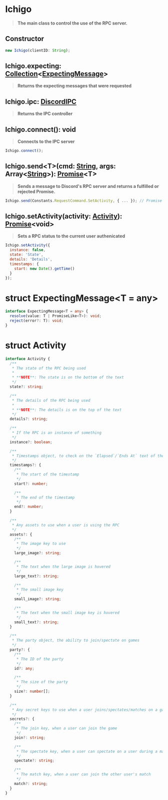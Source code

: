 # Ichigo
> **The main class to control the use of the RPC server.**

## Constructor
```js
new Ichigo(clientID: String);
```

## Ichigo.expecting: [Collection](/immutable/Collection)&lt;[ExpectingMessage](#struct-expectingmessage)&gt;
> **Returns the expecting messages that were requested**

## Ichigo.ipc: [DiscordIPC](/ichigo/DiscordIPC)
> **Returns the IPC controller**

## Ichigo.connect(): void
> **Connects to the IPC server**

```js
Ichigo.connect();
```

## Ichigo.send&lt;T&gt;(cmd: [String](https://developer.mozilla.org/en-US/docs/Web/JavaScript/Reference/Global_Objects/String), args: Array&lt;[String](https://developer.mozilla.org/en-US/docs/Web/JavaScript/Reference/Global_Objects/String)&gt;): [Promise](https://developer.mozilla.org/en-US/docs/Web/JavaScript/Reference/Global_Objects/Promise)&lt;T&gt;
> **Sends a message to Discord's RPC server and returns a fulfilled or rejected Promise.**

```js
Ichigo.send(Constants.RequestCommand.SetActivity, { ... }); // Promise
```

## Ichigo.setActivity(activity: [Activity](#struct-activity)): [Promise](https://developer.mozilla.org/en-US/docs/Web/JavaScript/Reference/Global_Objects/Promise)&lt;void&gt;
> **Sets a RPC status to the current user authenicated**

```js
Ichigo.setActivity({
  instance: false,
  state: 'State',
  details: 'Details',
  timestamps: {
    start: new Date().getTime()
  }
});
```

# struct ExpectingMessage&lt;T = any&gt;
```ts
interface ExpectingMessage<T = any> {
  resolve(value: T | PromiseLike<T>): void;
  reject(error?: T): void;
}
```

# struct Activity
```ts
interface Activity {
  /**
   * The state of the RPC being used
   * 
   * **NOTE**: The state is on the bottom of the text
   */
  state?: string;

  /**
   * The details of the RPC being used
   * 
   * **NOTE**: The details is on the top of the text
   */
  details?: string;

  /**
   * If the RPC is an instance of something
   */
  instance?: boolean;

  /**
   * Timestamps object, to check on the `Elapsed`/`Ends At` text of the RPC
   */
  timestamps?: {
    /**
     * The start of the timestamp
     */
    start?: number;

    /**
     * The end of the timestamp
     */
    end?: number;
  }

  /**
   * Any assets to use when a user is using the RPC
   */
  assets?: {
    /**
     * The image key to use
     */
    large_image?: string;

    /**
     * The text when the large image is hovered
     */
    large_text?: string;

    /**
     * The small image key
     */
    small_image?: string;

    /**
     * The text when the small image key is hovered
     */
    small_text?: string;
  }

  /**
   * The party object, the ability to join/spectate on games
   */
  party?: {
    /**
     * The ID of the party
     */
    id?: any;

    /**
     * The size of the party
     */
    size?: number[];
  }

  /**
   * Any secret keys to use when a user joins/spectates/matches on a game
   */
  secrets?: {
    /**
     * The join key, when a user can join the game
     */
    join?: string;

    /**
     * The spectate key, when a user can spectate on a user during a match
     */
    spectate?: string;

    /**
     * The match key, when a user can join the other user's match
     */
    match?: string;
  }
}
```